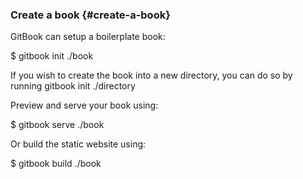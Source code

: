 ### Create a book {#create-a-book}

GitBook can setup a boilerplate book:

$ gitbook init ./book

If you wish to create the book into a new directory, you can do so by running gitbook init ./directory

Preview and serve your book using:

$ gitbook serve ./book

Or build the static website using:

$ gitbook build ./book